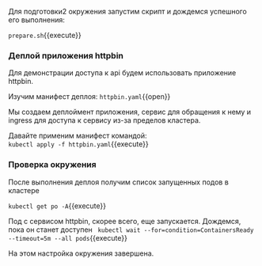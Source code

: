 Для  подготовки2 окружения запустим скрипт и дождемся успешного его выполнения: 

`prepare.sh`{{execute}}

### Деплой приложения httpbin
Для демонстрации доступа к api будем использовать приложение httpbin.  

Изучим манифест деплоя:
`httpbin.yaml`{{open}}

Мы создаем деплоймент приложения, сервис для обращения к нему и ingress для доступа к сервису из-за пределов кластера.

Давайте применим манифест командой:  
`kubectl apply -f httpbin.yaml`{{execute}}

### Проверка окружения
После выполнения деплоя получим список запущенных подов в кластере

`kubectl get po -A`{{execute}}

Под с сервисом httpbin, скорее всего, еще запускается. Дождемся, пока он станет доступен 
` kubectl wait --for=condition=ContainersReady --timeout=5m --all pods`{{execute}}  


На этом настройка окружения завершена.
